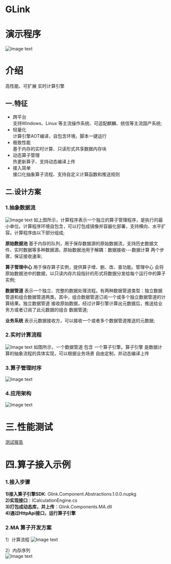# GLink

# 演示程序
![Image text](./%E6%BC%94%E7%A4%BA%E7%A8%8B%E5%BA%8F/2022-08-09-14-25-36.gif) 

# 介绍
高性能、可扩展 实时计算引擎

## 一.特征
* 跨平台  
支持Windows、Linux 等主流操作系统、可适配麒麟、统信等主流国产系统;
* 轻量化  
计算引擎AOT编译，自包含环境，脚本一键运行
* 极致性能  
基于内存的实时计算、只读形式共享数据内存块
* 动态算子管理  
热更新算子、支持动态编译上传
* 接入简单  
接口化抽象算子流程、支持自定义计算函数和推送规则


## 二.设计方案
###   1.抽象数据流
![Image text](./%E8%AE%BE%E8%AE%A1%E6%96%87%E6%A1%A3/%E6%95%B0%E6%8D%AE%E6%B5%81.png)
如上图所示，计算程序表示一个独立的算子管理程序，是执行的最小单位。计算程序环境自包含，可以打包成镜像并容器化部署，支持横向、水平扩容。计算程序由以下部分组成;

**原始数据池** 基于内存的队列，用于保存数据源的原始数据流，支持历史数据文件、实时数据等多种数据源。原始数据池用于解耦：数据接收---数据计算 两个步骤，保证接收速率;

**算子管理中心** 用于保存算子实例，提供算子增、删、改、查功能。管理中心 会将原始数据池中的数据，以只读内存片段指针的形式将数据分发给每个运行中的算子实例;

**数据管道** 表示一个独立、完整的数据处理流程。有两种数据管道类型：独立数据管道和组合数据管道两类。其中，组合数据管道订阅一个或多个独立数据管道的计算结果。独立数据管道 接收原始数据，经过计算引擎计算出元数据后，推送给业务方或者订阅了此元数据的组合 数据管道;

**业务系统** 表示元数据接收方，可以接收一个或者多个数据管道推送的元数据;

###  2.实时计算流程
![Image text](./%E8%AE%BE%E8%AE%A1%E6%96%87%E6%A1%A3/%E6%95%B0%E6%8D%AE%E7%AE%A1%E9%81%93%E6%B5%81%E7%A8%8B.png)
如图所示，一个数据管道 包含 一个算子引擎。算子引擎 是数据计算的抽象流程的具体实现，可以根据业务场景 自由定制，并动态编译上传


### 3.算子管理时序
![Image text](./%E8%AE%BE%E8%AE%A1%E6%96%87%E6%A1%A3/%E7%AE%97%E5%AD%90%E7%AE%A1%E7%90%86%E6%97%B6%E5%BA%8F.png)

### 4.应用架构
![Image text](./%E8%AE%BE%E8%AE%A1%E6%96%87%E6%A1%A3/%E5%BA%94%E7%94%A8%E6%9E%B6%E6%9E%84.png)

# 三.性能测试
[测试报告](https://gitee.com/MrGuaiGuaiHu/glink/blob/feature-calculationdemo/%E6%80%A7%E8%83%BD%E6%B5%8B%E8%AF%95/%E5%AE%9E%E6%97%B6%E8%AE%A1%E7%AE%97-%E6%80%A7%E8%83%BD%E6%B5%8B%E8%AF%95%E6%8A%A5%E5%91%8A.docx)    

# 四.算子接入示例
###   1.接入步骤  
**1)接入算子引擎SDK**: Glink.Component.Abstractions.1.0.0.nupkg  
**2)实现接口**：ICalculationEngine.cs  
**3)打包成动态库，并上传**：Glink.Components.MA.dll  
**4)通过HttpApi接口，运行算子引擎**       

###  2.MA 算子开发方案
1）计算流程
![Image text](./%E8%AE%BE%E8%AE%A1%E6%96%87%E6%A1%A3/MA%E7%AE%97%E5%AD%90%E8%AE%A1%E7%AE%97%E6%B5%81%E7%A8%8B%E5%9B%BE.png)

2）内存序列  
![Image text](./%E8%AE%BE%E8%AE%A1%E6%96%87%E6%A1%A3/MA%E7%AE%97%E5%AD%90%E5%86%85%E5%AD%98%E5%BA%8F%E5%88%97.png)